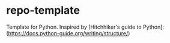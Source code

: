 # repo-template
Template for Python.
Inspired by [Hitchhiker's guide to Python]:(https://docs.python-guide.org/writing/structure/) 
